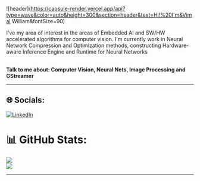 ![header](https://capsule-render.vercel.app/api?type=wave&color=auto&height=300&section=header&text=Hi!%20I'm&Vimal William&fontSize=90)

I've my area of interest in the areas of Embedded AI and SW/HW accelerated algorithms for computer vision. I'm currently work in Neural Network Compression and Optimization methods, constructing Hardware-aware Inference Engine and Runtime for Neural Networks

<br>
<b>Talk to me about: Computer Vision, Neural Nets, Image Processing and GStreamer </b>

---


## 🌐 Socials:
[![LinkedIn](https://img.shields.io/badge/LinkedIn-%230077B5.svg?logo=linkedin&logoColor=white)](https://www.linkedin.com/in/vimal-william-6b24b0165/) 


# 📊 GitHub Stats:
![](https://github-readme-stats.vercel.app/api?username=VimalWill&theme=tokyonight&hide_border=false&include_all_commits=false&count_private=false)<br/>
![](https://github-readme-streak-stats.herokuapp.com/?user=VimalWill&theme=tokyonight&hide_border=false)<br/>


---
<!-- Proudly created with GPRM ( https://gprm.itsvg.in ) -->
